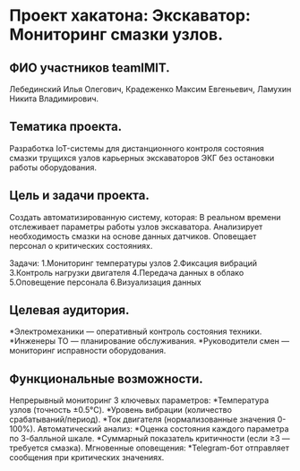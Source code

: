 # Проект хакатона: Экскаватор: Мониторинг смазки узлов.

## ФИО участников teamIMIT.

Лебединский Илья Олегович, Крадеженко Максим Евгеньевич, Ламухин Никита Владимирович.

## Тематика проекта.

Разработка IoT-системы для дистанционного контроля состояния смазки трущихся узлов карьерных экскаваторов ЭКГ без остановки работы оборудования.

## Цель и задачи проекта.

Создать автоматизированную систему, которая:
 В реальном времени отслеживает параметры работы узлов экскаватора.
 Анализирует необходимость смазки на основе данных датчиков.
 Оповещает персонал о критических состояниях.

Задачи:
1.Мониторинг температуры узлов
2.Фиксация вибраций
3.Контроль нагрузки двигателя
4.Передача данных в облако
5.Оповещение персонала
6.Визуализация данных

## Целевая аудитория.

*Электромеханики — оперативный контроль состояния техники.
*Инженеры ТО — планирование обслуживания.
*Руководители смен — мониторинг исправности оборудования.

## Функциональные возможности.

Непрерывный мониторинг 3 ключевых параметров:
*Температура узлов (точность ±0.5°C).
*Уровень вибрации (количество срабатываний/период).
*Ток двигателя (нормализованные значения 0-100%).
Автоматический анализ:
*Оценка состояния каждого параметра по 3-балльной шкале.
*Суммарный показатель критичности (если ≥3 — требуется смазка).
Мгновенные оповещения:
*Telegram-бот отправляет сообщения при критических значениях.